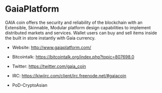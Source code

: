 GaiaPlatform
============

GAIA coin offers the security and reliability of the blockchain with an Extensible, Skinnable, Modular platform design capabilities to implement distributed markets and services. Wallet users can buy and sell items inside the built in store instantly with Gaia currency.

* Website: http://www.gaiaplatform.com/

* Bitcointalk: https://bitcointalk.org/index.php?topic=807698.0

* Twitter: https://twitter.com/gaia_coin

* IRC: https://kiwiirc.com/client/irc.freenode.net/#gaiacoin

* PoD-CryptoAsian

